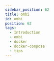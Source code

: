```yaml
---
sidebar_position: 62
title: ombi
id: ombi
position: 62
tags:
  - Introduction
  - ombi
  - docker
  - docker-compose
  - tips
---
```


